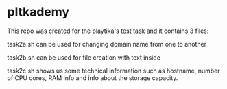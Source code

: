 # pltkademy
This repo was created for the playtika's test task and it contains 3 files:

task2a.sh can be used for changing domain name from one to another

task2b.sh can be used for file creation with text inside

task2c.sh shows us some technical information such as hostname, number of CPU cores, RAM info and info about the storage capacity.
